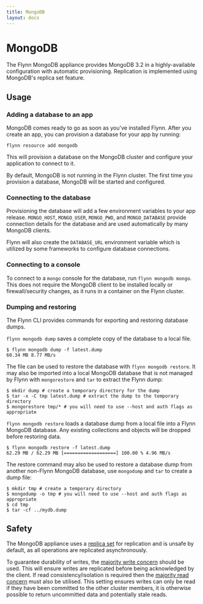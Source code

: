```yaml
---
title: MongoDB
layout: docs
---
```


# MongoDB

The Flynn MongoDB appliance provides MongoDB 3.2 in a highly-available
configuration with automatic provisioning. Replication is implemented using
MongoDB's replica set feature.

## Usage

### Adding a database to an app

MongoDB comes ready to go as soon as you've installed Flynn. After you create an
app, you can provision a database for your app by running:

```text
flynn resource add mongodb
```

This will provision a database on the MongoDB cluster and configure your
application to connect to it.

By default, MongoDB is not running in the Flynn cluster. The first time you
provision a database, MongoDB will be started and configured.

### Connecting to the database

Provisioning the database will add a few environment variables to your app
release. `MONGO_HOST`, `MONGO_USER`, `MONGO_PWD`, and `MONGO_DATABASE` provide
connection details for the database and are used automatically by many MongoDB
clients.

Flynn will also create the `DATABASE_URL` environment variable which is utilized
by some frameworks to configure database connections.

### Connecting to a console

To connect to a `mongo` console for the database, run `flynn mongodb mongo`.
This does not require the MongoDB client to be installed locally or
firewall/security changes, as it runs in a container on the Flynn cluster.

### Dumping and restoring

The Flynn CLI provides commands for exporting and restoring database dumps.

`flynn mongodb dump` saves a complete copy of the database to a local file.

```text
$ flynn mongodb dump -f latest.dump
60.34 MB 8.77 MB/s
```

The file can be used to restore the database with `flynn mongodb restore`. It may
also be imported into a local MongoDB database that is not managed by Flynn with
`mongorestore` and `tar` to extract the Flynn dump:

```text
$ mkdir dump # create a temporary directory for the dump
$ tar -x -C tmp latest.dump # extract the dump to the temporary directory
$ mongorestore tmp/* # you will need to use --host and auth flags as appropriate
```

`flynn mongodb restore` loads a database dump from a local file into a Flynn
MongoDB database. Any existing collections and objects will be dropped before
restoring data.

```text
$ flynn mongodb restore -f latest.dump
62.29 MB / 62.29 MB [===================] 100.00 % 4.96 MB/s
```

The restore command may also be used to restore a database dump from another
non-Flynn MongoDB database, use `mongodump` and `tar` to create a dump file:

```text
$ mkdir tmp # create a temporary directory
$ mongodump -o tmp # you will need to use --host and auth flags as appropriate
$ cd tmp
$ tar -cf ../mydb.dump
```

## Safety

The MongoDB appliance uses a [replica
set](https://docs.mongodb.com/manual/replication/) for replication and is unsafe
by default, as all operations are replicated asynchronously.

To guarantee durability of writes, the [majority write
concern](https://docs.mongodb.com/manual/reference/write-concern/) should be
used. This will ensure writes are replicated before being acknowledged by the
client. If read consistency/isolation is required then the [majority read
concern](https://docs.mongodb.com/manual/reference/read-concern/) must also be
utilised. This setting ensures writes can only be read if they have been
committed to the other cluster members, it is otherwise possible to return
uncommitted data and potentially stale reads.
